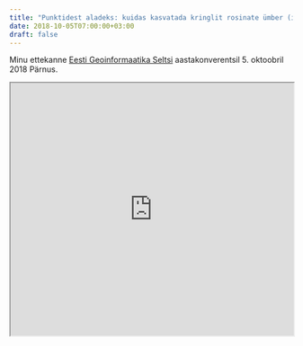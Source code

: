 ```yaml
---
title: "Punktidest aladeks: kuidas kasvatada kringlit rosinate ümber (in Estonian)"
date: 2018-10-05T07:00:00+03:00
draft: false
---
```


Minu ettekanne [Eesti Geoinformaatika Seltsi](https://estgis.ee/) aastakonverentsil
5. oktoobril 2018 Pärnus.


<iframe
    src="https://tkardi.github.io/preso/estgis-conf-2019/punktidest-aladeks.html"
    width="100%"
    height="450px">
</iframe>
